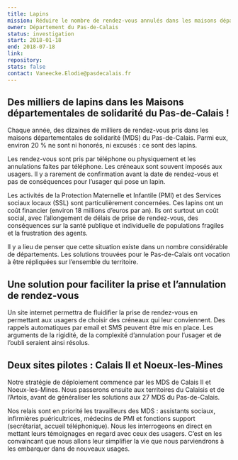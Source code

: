 ```yaml
---
title: Lapins
mission: Réduire le nombre de rendez-vous annulés dans les maisons départementales de solidarité
owner: Département du Pas-de-Calais
status: investigation
start: 2018-01-18
end: 2018-07-18
link:
repository:
stats: false
contact: Vaneecke.Elodie@pasdecalais.fr
---
```


## Des milliers de lapins dans les Maisons départementales de solidarité du Pas-de-Calais !

Chaque année, des dizaines de milliers de rendez-vous pris dans les maisons départementales de solidarité (MDS) du Pas-de-Calais. Parmi eux, environ 20 % ne sont ni honorés, ni excusés : ce sont des lapins.

Les rendez-vous sont pris par téléphone ou physiquement et les annulations faites par téléphone. Les créneaux sont souvent imposés aux usagers. Il y a rarement de confirmation avant la date de rendez-vous et pas de conséquences pour l’usager qui pose un lapin.

Les activités de la Protection Maternelle et Infantile (PMI) et des Services sociaux locaux (SSL) sont particulièrement concernées. Ces lapins ont un coût financier (environ 18 millions d’euros par an). Ils ont surtout un coût social, avec l’allongement de délais de prise de rendez-vous, des conséquences sur la santé publique et individuelle de populations fragiles et la frustration des agents.

Il y a lieu de penser que cette situation existe dans un nombre considérable de départements. Les solutions trouvées pour le Pas-de-Calais ont vocation à être répliquées sur l’ensemble du territoire.

## Une solution pour faciliter la prise et l’annulation de rendez-vous

Un site internet permettra de fluidifier la prise de rendez-vous en permettant aux usagers de choisir des créneaux qui leur conviennent. Des rappels automatiques par email et SMS peuvent être mis en place.  Les arguments de la rigidité, de la complexité d’annulation pour l’usager et de l’oubli seraient ainsi résolus.

## Deux sites pilotes : Calais II et Noeux-les-Mines

Notre stratégie de déploiement commence par les MDS de Calais II et Noeux-les-Mines. Nous passerons ensuite aux territoires du Calaisis et de l’Artois, avant de généraliser les solutions aux 27 MDS du Pas-de-Calais.

Nos relais sont en priorité les travailleurs des MDS : assistants sociaux, infirmières puéricultrices, médecins de PMI et fonctions support (secrétariat, accueil téléphonique). Nous les interrogeons en direct en mettant leurs témoignages en regard avec ceux des usagers. C’est en les convaincant que nous allons leur simplifier la vie que nous parviendrons à les embarquer dans de nouveaux usages.

